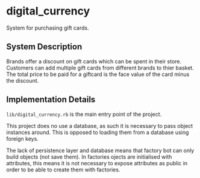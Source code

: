# digital_currency
System for purchasing gift cards.

## System Description
Brands offer a discount on gift cards which can be spent in their store. 
Customers can add multiple gift cards from different brands to thier basket. 
The total price to be paid for a giftcard is the face value of the card minus the discount.

## Implementation Details
`lib/digital_currency.rb` is the main entry point of the project. 

This project does no use a database, as such it is necessary to pass object instances around.
This is opposed to loading them from a database using foreign keys. 

The lack of persistence layer and database means that factory bot can only build objects (not save them). In factories
ojects are initialised with attributes, this means it is not necessary to expose attributes as public in order to be
able to create them with factories.
